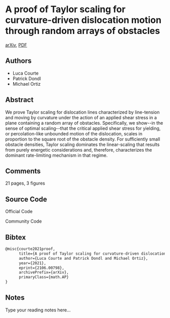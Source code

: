 
# A proof of Taylor scaling for curvature-driven dislocation motion through random arrays of obstacles

[arXiv](https://arxiv.org/abs/2106.0798), [PDF](https://arxiv.org/pdf/2106.0798.pdf)

## Authors

- Luca Courte
- Patrick Dondl
- Michael Ortiz

## Abstract

We prove Taylor scaling for dislocation lines characterized by line-tension and moving by curvature under the action of an applied shear stress in a plane containing a random array of obstacles. Specifically, we show--in the sense of optimal scaling--that the critical applied shear stress for yielding, or percolation-like unbounded motion of the dislocation, scales in proportion to the square root of the obstacle density. For sufficiently small obstacle densities, Taylor scaling dominates the linear-scaling that results from purely energetic considerations and, therefore, characterizes the dominant rate-limiting mechanism in that regime.

## Comments

21 pages, 3 figures

## Source Code

Official Code



Community Code



## Bibtex

```tex
@misc{courte2021proof,
      title={A proof of Taylor scaling for curvature-driven dislocation motion through random arrays of obstacles}, 
      author={Luca Courte and Patrick Dondl and Michael Ortiz},
      year={2021},
      eprint={2106.00798},
      archivePrefix={arXiv},
      primaryClass={math.AP}
}
```

## Notes

Type your reading notes here...

